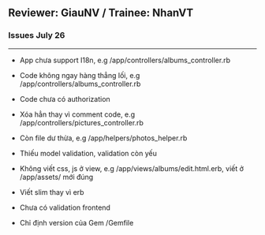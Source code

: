 Reviewer: GiauNV / Trainee: NhanVT
-----

### Issues July 26
---------

- App chưa support I18n, e.g /app/controllers/albums_controller.rb

- Code không ngay hàng thẳng lối, e.g /app/controllers/albums_controller.rb

- Code chưa có authorization

- Xóa hẳn thay vì comment code, e.g /app/controllers/pictures_controller.rb

- Còn file dư thừa, e.g /app/helpers/photos_helper.rb

- Thiếu model validation, validation còn yếu

- Không viết css, js ở view, e.g /app/views/albums/edit.html.erb, viết ở  /app/assets/ mới đúng

- Viết slim thay vì erb

- Chưa có validation frontend

- Chỉ định version của Gem /Gemfile